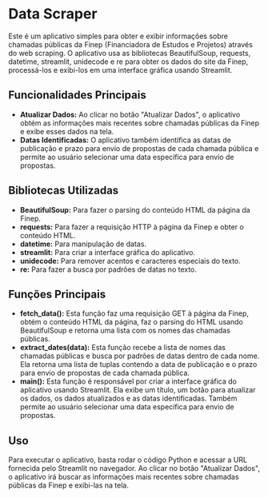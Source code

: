 # Data Scraper

Este é um aplicativo simples para obter e exibir informações sobre chamadas públicas da Finep (Financiadora de Estudos e Projetos) através do web scraping. O aplicativo usa as bibliotecas BeautifulSoup, requests, datetime, streamlit, unidecode e re para obter os dados do site da Finep, processá-los e exibi-los em uma interface gráfica usando Streamlit.

## Funcionalidades Principais

- **Atualizar Dados:** Ao clicar no botão "Atualizar Dados", o aplicativo obtém as informações mais recentes sobre chamadas públicas da Finep e exibe esses dados na tela.
- **Datas Identificadas:** O aplicativo também identifica as datas de publicação e prazo para envio de propostas de cada chamada pública e permite ao usuário selecionar uma data específica para envio de propostas.

## Bibliotecas Utilizadas

- **BeautifulSoup:** Para fazer o parsing do conteúdo HTML da página da Finep.
- **requests:** Para fazer a requisição HTTP à página da Finep e obter o conteúdo HTML.
- **datetime:** Para manipulação de datas.
- **streamlit:** Para criar a interface gráfica do aplicativo.
- **unidecode:** Para remover acentos e caracteres especiais do texto.
- **re:** Para fazer a busca por padrões de datas no texto.

## Funções Principais

- **fetch_data():** Esta função faz uma requisição GET à página da Finep, obtém o conteúdo HTML da página, faz o parsing do HTML usando BeautifulSoup e retorna uma lista com os nomes das chamadas públicas.
- **extract_dates(data):** Esta função recebe a lista de nomes das chamadas públicas e busca por padrões de datas dentro de cada nome. Ela retorna uma lista de tuplas contendo a data de publicação e o prazo para envio de propostas de cada chamada pública.
- **main():** Esta função é responsável por criar a interface gráfica do aplicativo usando Streamlit. Ela exibe um título, um botão para atualizar os dados, os dados atualizados e as datas identificadas. Também permite ao usuário selecionar uma data específica para envio de propostas.

## Uso

Para executar o aplicativo, basta rodar o código Python e acessar a URL fornecida pelo Streamlit no navegador. Ao clicar no botão "Atualizar Dados", o aplicativo irá buscar as informações mais recentes sobre chamadas públicas da Finep e exibi-las na tela.
